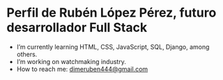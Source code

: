 # Perfil de Rubén López Pérez, futuro desarrollador Full Stack

-  I’m currently learning HTML, CSS, JavaScript, SQL, Django, among others.
- I’m working on watchmaking industry.
-  How to reach me: dimeruben444@gmail.com
